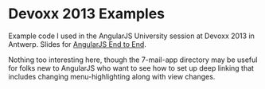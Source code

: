 Devoxx 2013 Examples
===================

Example code I used in the AngularJS University session at Devoxx 2013 in Antwerp.  Slides for [AngularJS End to End](https://docs.google.com/a/google.com/presentation/d/1eQ3q_Y3Q2ra4PzWHrQ_E60Ar1-2IRooXI4P-fW0npzQ/view?pli=1#slide=id.p49).

Nothing too interesting here, though the 7-mail-app directory may be useful for folks new to AngularJS who want to see how to set up deep linking that includes changing menu-highlighting along with view changes.
